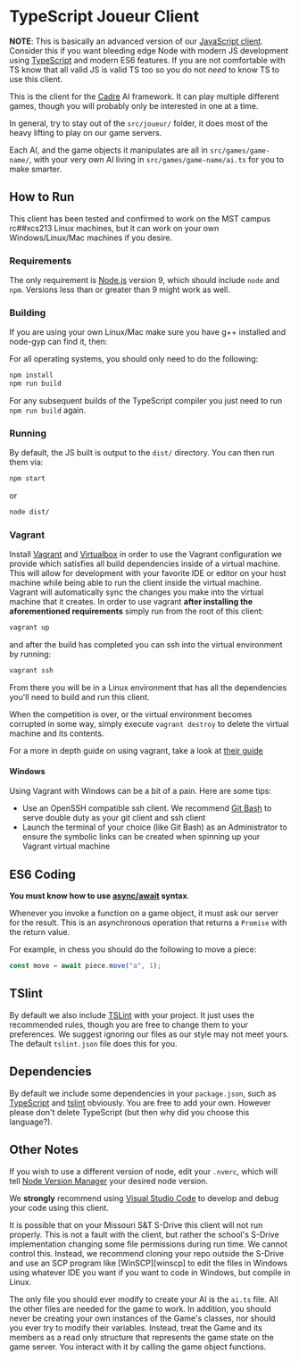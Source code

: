 # TypeScript Joueur Client

**NOTE**: This is basically an advanced version of our [JavaScript client][js-client]. Consider this if you want bleeding edge Node with modern JS development using [TypeScript][ts] and modern ES6 features. If you are not comfortable with TS know that all valid JS is valid TS too so you do not _need_ to know TS to use this client.

This is the client for the [Cadre][cadre] AI framework. It can play multiple different games, though you will probably only be interested in one at a time.

In general, try to stay out of the `src/joueur/` folder, it does most of the heavy lifting to play on our game servers.

Each AI, and the game objects it manipulates are all in `src/games/game-name/`, with your very own AI living in `src/games/game-name/ai.ts` for you to make smarter.

## How to Run

This client has been tested and confirmed to work on the MST campus rc##xcs213 Linux machines, but it can work on your own Windows/Linux/Mac machines if you desire.

### Requirements

The only requirement is [Node.js][nodejs] version 9, which should include `node` and `npm`. Versions less than or greater than 9 might work as well.

### Building

If you are using your own Linux/Mac make sure you have g++ installed and node-gyp can find it, then:

For all operating systems, you should only need to do the following:

```bash
npm install
npm run build
```

For any subsequent builds of the TypeScript compiler you just need to run `npm run build` again.

### Running

By default, the JS built is output to the `dist/` directory. You can then run them via:

```bash
npm start
```

or

```bash
node dist/
```

### Vagrant

Install [Vagrant][vagrant] and [Virtualbox][virtualbox] in order to use the Vagrant configuration we provide which satisfies all build dependencies inside of a virtual machine. This will allow for development with your favorite IDE or editor on your host machine while being able to run the client inside the virtual machine. Vagrant will automatically sync the changes you make into the virtual machine that it creates. In order to use vagrant **after installing the aforementioned requirements** simply run from the root of this client:

```bash
vagrant up
```

and after the build has completed you can ssh into the virtual environment by running:

```bash
vagrant ssh
```

From there you will be in a Linux environment that has all the dependencies you'll need to build and run this client.

When the competition is over, or the virtual environment becomes corrupted in some way, simply execute `vagrant destroy` to delete the virtual machine and its contents.

For a more in depth guide on using vagrant, take a look at [their guide][vagrant-guide]

#### Windows

Using Vagrant with Windows can be a bit of a pain. Here are some tips:

* Use an OpenSSH compatible ssh client. We recommend [Git Bash][gitbash] to serve double duty as your git client and ssh client
* Launch the terminal of your choice (like Git Bash) as an Administrator to ensure the symbolic links can be created when spinning up your Vagrant virtual machine

## ES6 Coding

**You must know how to use [async/await][async-await] syntax**.

Whenever you invoke a function on a game object, it must ask our server for the result. This is an asynchronous operation that returns a `Promise` with the return value.

For example, in chess you should do the following to move a piece:

```js
const move = await piece.move("a", 1);
```

## TSlint

By default we also include [TSLint][tslint] with your project. It just uses the recommended rules, though you are free to change them to your preferences. We suggest ignoring our files as our style may not meet yours. The default `tslint.json` file does this for you.

## Dependencies

By default we include some dependencies in your `package.json`, such as [TypeScript][npm-ts] and [tslint][npm-tslint] obviously. You are free to add your own. However please don't delete TypeScript (but then why did you choose this language?).

## Other Notes

If you wish to use a different version of node, edit your `.nvmrc`, which will tell [Node Version Manager][nvm] your desired node version.

We **strongly** recommend using [Visual Studio Code][vsc] to develop and debug your code using this client.

It is possible that on your Missouri S&T S-Drive this client will not run properly. This is not a fault with the client, but rather the school's S-Drive implementation changing some file permissions during run time. We cannot control this. Instead, we recommend cloning your repo outside the S-Drive and use an SCP program like [WinSCP][winscp] to edit the files in Windows using whatever IDE you want if you want to code in Windows, but compile in Linux.

The only file you should ever modify to create your AI is the `ai.ts` file. All the other files are needed for the game to work. In addition, you should never be creating your own instances of the Game's classes, nor should you ever try to modify their variables. Instead, treat the Game and its members as a read only structure that represents the game state on the game server. You interact with it by calling the game object functions.

[cadre]: https://github.com/siggame/Cadre
[js-client]: https://github.com/siggame/Joueur.js
[ts]: http://www.typescriptlang.org/
[npm-ts]: https://www.npmjs.com/package/typescript
[npm-tslint]: https://www.npmjs.com/package/tslint
[nodejs]: https://nodejs.org/
[node-gyp]: https://github.com/nodejs/node-gyp
[node-gyp-install]: https://github.com/nodejs/node-gyp#installation
[nvm]: https://github.com/creationix/nvm
[async-await]: https://developer.mozilla.org/en-US/docs/Web/JavaScript/Reference/Statements/async_function
[vsc]: https://code.visualstudio.com/
[tslint]: https://palantir.github.io/tslint/
[es5]: https://github.com/siggame/Joueur.js/tree/es5
[ms-build-tools]: http://www.microsoft.com/en-us/download/details.aspx?id=40760
[vagrant]: https://www.vagrantup.com/
[vagrant-guide]: https://www.vagrantup.com/docs/getting-started/
[virtualbox]: https://www.virtualbox.org/wiki/Downloads
[gitbash]: https://git-scm.com/downloads
